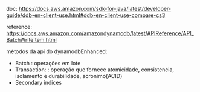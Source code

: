 doc: https://docs.aws.amazon.com/sdk-for-java/latest/developer-guide/ddb-en-client-use.html#ddb-en-client-use-compare-cs3

reference: https://docs.aws.amazon.com/amazondynamodb/latest/APIReference/API_BatchWriteItem.html


métodos da api do dynamodbEnhanced:

- Batch : operações em lote
- Transaction: : operação que fornece atomicidade, consistencia, isolamento e durabilidade, acronimo(ACID)
- Secondary indices
